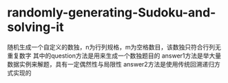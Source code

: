 # randomly-generating-Sudoku-and-solving-it
随机生成一个自定义的数独，n为行列规格，m为空格数目，该数独只符合行列无重复数字
其中的question方法是用来生成一个数独题目的
answer1方法是举大量数据实例来解题，具有一定偶然性与局限性
answer2方法是使用传统回溯递归方式实现的
